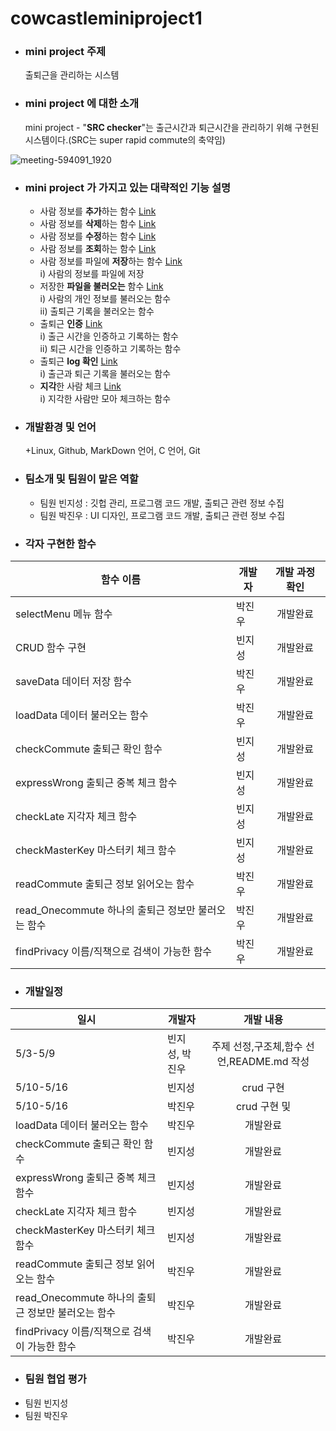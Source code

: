 # cowcastleminiproject1

+ ### mini project 주제
  출퇴근을 관리하는 시스템

+ ### mini project 에 대한 소개
  mini project - "**SRC checker**"는 출근시간과 퇴근시간을 관리하기 위해 구현된 시스템이다.(SRC는 super rapid commute의 축약임)

![meeting-594091_1920](https://user-images.githubusercontent.com/104507267/166092647-9c2ef149-9aa5-4fab-b361-8e2dba1ce23a.jpg)

+ ### mini project 가 가지고 있는 대략적인 기능 설명
  + 사람 정보를 **추가**하는 함수 [Link](https://github.com/Losecow/cowcastle.github.io/blob/main/functions/addPrivacy.md)
  + 사람 정보를 **삭제**하는 함수 [Link](https://github.com/Losecow/cowcastle.github.io/blob/main/functions/deletePrivacy.md)
  + 사람 정보를 **수정**하는 함수 [Link](https://github.com/Losecow/cowcastle.github.io/blob/main/functions/updatePrivacy.md)
  + 사람 정보를 **조회**하는 함수 [Link](https://github.com/Losecow/cowcastle.github.io/blob/main/functions/readPrivacy.md)
  + 사람 정보를 파일에 **저장**하는 함수 [Link](사람-정보-파일에-저장)  
    i) 사람의 정보를 파일에 저장
  + 저장한 **파일을 불러오는** 함수 [Link](저장한-파일-불러오기)  
    i) 사람의 개인 정보를 불러오는 함수  
    ii) 출퇴근 기록을 불러오는 함수  
  + 출퇴근 **인증** [Link](출퇴근-인증)  
    i) 출근 시간을 인증하고 기록하는 함수  
    ii) 퇴근 시간을 인증하고 기록하는 함수  
  + 출퇴근 **log 확인** [Link](출퇴근-log-확인)  
    i) 출근과 퇴근 기록을 불러오는 함수 
  + **지각**한 사람 체크 [Link](지각한-사람-체크)  
    i) 지각한 사람만 모아 체크하는 함수  
  
+ ### 개발환경 및 언어
  +Linux, Github, MarkDown 언어, C 언어, Git 

+ ### 팀소개 및 팀원이 맡은 역할
  + 팀원 빈지성 : 깃헙 관리, 프로그램 코드 개발, 출퇴근 관련 정보 수집
  + 팀원 박진우 : UI 디자인, 프로그램 코드 개발, 출퇴근 관련 정보 수집

+ ### 각자 구현한 함수
|함수 이름|개발자|개발 과정 확인|
|---------|---|:--:|
|selectMenu 메뉴 함수|박진우 |개발완료|
|CRUD 함수 구현|빈지성|개발완료|
|saveData 데이터 저장 함수|박진우|개발완료|
|loadData 데이터 불러오는 함수|박진우|개발완료|
|checkCommute 출퇴근 확인 함수|빈지성|개발완료|
|expressWrong 출퇴근 중복 체크 함수|빈지성|개발완료|
|checkLate 지각자 체크 함수|빈지성|개발완료|
|checkMasterKey 마스터키 체크 함수|빈지성|개발완료|
|readCommute 출퇴근 정보 읽어오는 함수|박진우|개발완료|
|read_Onecommute 하나의 출퇴근 정보만 불러오는 함수|박진우|개발완료|
|findPrivacy 이름/직책으로 검색이 가능한 함수|박진우|개발완료|

+ ### 개발일정
|일시|개발자|개발 내용|
|---------|---|:--:|
|5/3-5/9|빈지성, 박진우|주제 선정,구조체,함수 선언,README.md 작성|
|5/10-5/16|빈지성|crud 구현|
|5/10-5/16|박진우|crud 구현 및|
|loadData 데이터 불러오는 함수|박진우|개발완료|
|checkCommute 출퇴근 확인 함수|빈지성|개발완료|
|expressWrong 출퇴근 중복 체크 함수|빈지성|개발완료|
|checkLate 지각자 체크 함수|빈지성|개발완료|
|checkMasterKey 마스터키 체크 함수|빈지성|개발완료|
|readCommute 출퇴근 정보 읽어오는 함수|박진우|개발완료|
|read_Onecommute 하나의 출퇴근 정보만 불러오는 함수|박진우|개발완료|
|findPrivacy 이름/직책으로 검색이 가능한 함수|박진우|개발완료|

+ ### 팀원 협업 평가
 + 팀원 빈지성
 + 팀원 박진우
